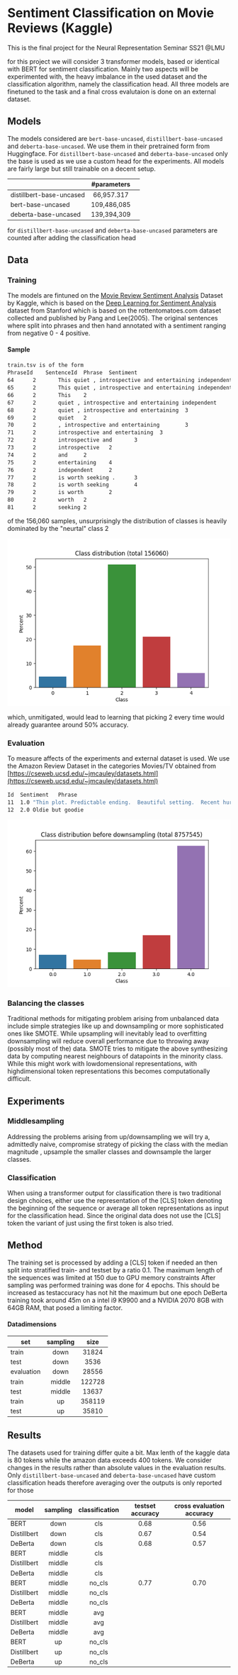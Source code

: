 # Sentiment Classification on Movie Reviews (Kaggle)
This is the final project for the Neural Representation Seminar SS21 @LMU 

for this project we will consider 3 transformer models, based or identical with BERT for sentiment classification.
Mainly two aspects will be experimented with, the heavy imbalance in the used dataset and the classification algorithm, 
namely the classification head.
All three models are finetuned to the task and a final cross evalutaion is done on an external dataset.

## Models
The models considered are ``bert-base-uncased``, ``distillbert-base-uncased`` and ``deberta-base-uncased``.
We use them in their pretrained form from Huggingface.  For ``distillbert-base-uncased`` and ``deberta-base-uncased`` only the 
base is used as we use a custom head for the experiments.
All models are fairly large but still trainable on a decent setup.


|               | #parameters    |   |
| ------------- |:-------------:| -----:|
| distillbert-base-uncased       | 66,957.317       |  |
| bert-base-uncased              | 109,486,085      |    |
| deberta-base-uncased           | 139,394,309         |     |

for ``distillbert-base-uncased`` and ``deberta-base-uncased`` parameters are counted after adding the classification head
## Data
### Training
The models are fintuned on the [Movie Review Sentiment Analysis](https://www.kaggle.com/c/movie-review-sentiment-analysis-kernels-only
) Dataset by Kaggle, which is based on the [Deep Learning for Sentiment Analysis](https://nlp.stanford.edu/sentiment/) 
dataset from Stanford which is based on the rottentomatoes.com dataset collected and published by Pang and Lee(2005).
The original sentences where split into phrases and then hand annotated with a sentiment ranging from negative 0 - 4 positive.

#### Sample
```bash
train.tsv is of the form 
PhraseId	SentenceId	Phrase	Sentiment
64      2       This quiet , introspective and entertaining independent is worth seeking .      4
65      2       This quiet , introspective and entertaining independent 3
66      2       This    2
67      2       quiet , introspective and entertaining independent      4
68      2       quiet , introspective and entertaining  3
69      2       quiet   2
70      2       , introspective and entertaining        3
71      2       introspective and entertaining  3
72      2       introspective and       3
73      2       introspective   2
74      2       and     2
75      2       entertaining    4
76      2       independent     2
77      2       is worth seeking .      3
78      2       is worth seeking        4
79      2       is worth        2
80      2       worth   2
81      2       seeking 2
```
of the 156,060 samples, unsurprisingly the distribution of classes is heavily dominated by the "neurtal" class 2

![](data/classdist.png)

which, unmitigated, would lead to learning that picking 2 every time would already guarantee around 50% accuracy.

### Evaluation
To measure affects of the experiments and external dataset is used. We use the Amazon Review Dataset in the 
categories Movies/TV obtained from [https://cseweb.ucsd.edu/~jmcauley/datasets.html](https://cseweb.ucsd.edu/~jmcauley/datasets.html)

```bash
Id  Sentiment	Phrase
11	1.0	"Thin plot. Predictable ending.  Beautiful setting.  Recent hurricanes certainly didn't look this romantic. Shouldn't make anyone want to ""ride it out."""
12	2.0	Oldie but goodie
```
![](data/reference_full_dist.png)

### Balancing the classes
Traditional methods for mitigating problem arising from unbalanced data include simple strategies like up and downsampling or
more sophisticated ones like SMOTE. 
While upsampling will inevitably lead to overfitting downsampling will reduce overall performance due to throwing away
(possibly most of the) data. SMOTE tries to mitigate the above synthesizing data by computing nearest neighbours of datapoints
in the minority class. While this might work with lowdomensional representations, with highdimensional token representations
this becomes computationally difficult. 


## Experiments

### Middlesampling
Addressing the problems arising from up/downsampling we will try a, admittedly naive, compromise strategy of picking the class with the median magnitude
, upsample the smaller classes and downsample the larger classes.

### Classification
When using a transformer output for classification there is two traditional design choices, either use the 
representation of the [CLS] token denoting the beginning of the sequence or average all token representations as input
for the classification head. Since the original data does not use the [CLS] token the variant of just using the 
first token is also tried. 

## Method
The training set is processed by adding a [CLS] token if needed an then split into stratified train- and testset by a ratio 0.1.
The maximum length of the sequences was limited at 150 due to GPU memory constraints
After sampling was performed training was done for 4 epochs. This should be increased as testaccuracy has not hit the maximum
but one epoch DeBerta training took around 45m on a intel i9 K9900 and a NVIDIA 2070 8GB with 64GB RAM, that posed a limiting factor.

#### Datadimensions
|set |        sampling            | size  |
| ------------- |:-------------:|:----------------:|
| train         | down            | 31824         | 
| test          | down            |  3536          | 
| evaluation    | down            | 28556            | 
| train         | middle          | 122728         | 
| test          | middle          |  13637          | 
| train         | up              | 358119         | 
| test          | up              |  35810          | 

## Results
The datasets used for training differ quite a bit. Max lenth of the kaggle data is 80 tokens while the amazon data exceeds 400 tokens.
We consider changes  in the results rather than absolute values in the evaluation results.
Only ``distillbert-base-uncased`` and ``deberta-base-uncased`` have custom classification heads therefore averaging over the outputs is only reported for those




|model |        sampling            | classification  |testset accuracy| cross evaluation accuracy   |
| ------------- |:-------------:|:-------------:|:-------------:|:-----:|
| BERT          | down               | cls            | 0.68        |   0.56                |
| Distillbert   | down               | cls            | 0.67        |   0.54                |
| DeBerta       | down               | cls            | 0.68        |   0.57                |
| BERT          | middle             | cls            |             |                       |
| Distillbert   | middle             | cls            |             |                       |
| DeBerta       | middle             | cls            |             |                       |
| BERT          | middle             | no_cls         | 0.77        |   0.70                |
| Distillbert   | middle             | no_cls         |             |                       |
| DeBerta       | middle             | no_cls         |             |                       |
| BERT          | middle             | avg            |             |                       |
| Distillbert   | middle             | avg            |             |                       |
| DeBerta       | middle             | avg            |             |                       |
| BERT          | up                 | no_cls         |             |                       |
| Distillbert   | up                 | no_cls         |             |                       |
| DeBerta       | up                 | no_cls         |             |                       |

